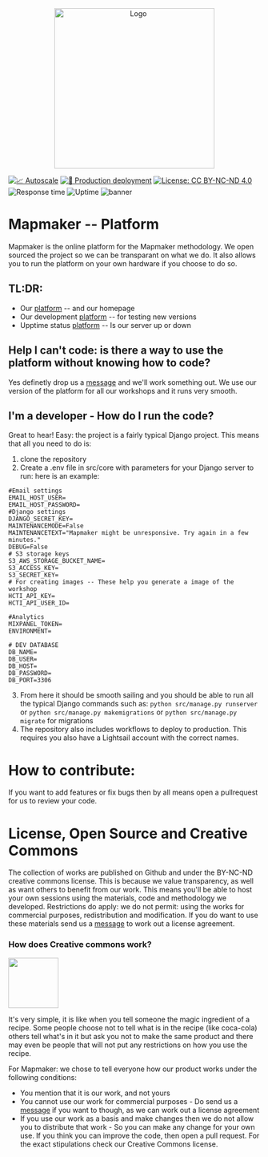 <div align="center">
  <img src="https://user-images.githubusercontent.com/71013416/235667781-5f015188-a834-4409-be82-df9ca07680ed.png" alt="Logo" width="320" />
</div>

[![📈 Autoscale](https://github.com/two-trick-pony-NL/mapmaker/actions/workflows/autoscale.yml/badge.svg?branch=master)](https://github.com/two-trick-pony-NL/mapmaker/actions/workflows/autoscale.yml)
[![🚀 Production deployment](https://github.com/two-trick-pony-NL/mapmaker/actions/workflows/productiondeploy.yml/badge.svg)](https://github.com/two-trick-pony-NL/mapmaker/actions/workflows/productiondeploy.yml)
[![License: CC BY-NC-ND 4.0](https://img.shields.io/badge/License-CC_BY--NC--ND_4.0-lightgrey.svg)](https://creativecommons.org/licenses/by-nc-nd/4.0/)
![Response time](https://img.shields.io/endpoint?url=https%3A%2F%2Fraw.githubusercontent.com%2Fupptime%2Fupptime%2Fmaster%2Fapi%2Fgoogle%2Fresponse-time.json)
![Uptime](https://img.shields.io/endpoint?url=https%3A%2F%2Fraw.githubusercontent.com%2Fupptime%2Fupptime%2Fmaster%2Fapi%2Fgoogle%2Fuptime.json)
![banner](https://user-images.githubusercontent.com/71013416/235923153-98dfe26f-e4b1-4577-bed3-493384429f4b.png)

# Mapmaker -- Platform
Mapmaker is the online platform for the Mapmaker methodology. We open sourced the project so we can be transparant on what we do. It also allows you to run the platform on your own hardware if you choose to do so. 

## TL:DR:
- Our [platform](https://mapmaker.nl) -- and our homepage 
- Our development [platform](https://triage.mapmaker.nl) -- for testing new versions
- Upptime status [platform](https://status.mapmaker.nl) -- Is our server up or down

## Help I can't code: is there a way to use the platform without knowing how to code?
Yes definetly drop us a [message](https://mapmaker.nl/contact) and we'll work something out. We use our version of the platform for all our workshops and it runs very smooth.  

## I'm a developer - How do I run the code? 
Great to hear! Easy: the project is a fairly typical Django project. This means that all you need to do is:
1. clone the repository
2. Create a .env file in src/core with parameters for your Django server to run: here is an example:

```
#Email settings
EMAIL_HOST_USER=
EMAIL_HOST_PASSWORD=
#Django settings
DJANGO_SECRET_KEY=
MAINTENANCEMODE=False
MAINTENANCETEXT="Mapmaker might be unresponsive. Try again in a few minutes."
DEBUG=False
# S3 storage keys
S3_AWS_STORAGE_BUCKET_NAME=
S3_ACCESS_KEY=
S3_SECRET_KEY=
# For creating images -- These help you generate a image of the workshop
HCTI_API_KEY=
HCTI_API_USER_ID=

#Analytics
MIXPANEL_TOKEN=
ENVIRONMENT=

# DEV DATABASE
DB_NAME=
DB_USER=
DB_HOST=
DB_PASSWORD=
DB_PORT=3306
```

3. From here it should be smooth sailing and you should be able to run all the typical Django commands such as: 
`python src/manage.py runserver`
or
`python src/manage.py makemigrations` or `python src/manage.py migrate` for migrations
4. The repository also includes workflows to deploy to production. This requires you also have a Lightsail account with the correct names. 

# How to contribute:
If you want to add features or fix bugs then by all means open a pullrequest for us to review your code. 


# License, Open Source and Creative Commons
The collection of works are published on Github and under the BY-NC-ND creative commons license.  This is because we value transparency, as well as want others to benefit from our work. This means you'll be able to host your own sessions using the materials, code and methodology we developed. Restrictions do apply: we do not permit: using the works for commercial purposes, redistribution and modification. If you do want to use these materials send us a [message](https://mapmaker.nl/contact) to work out a license agreement.



### How does Creative commons work?
<img src="https://user-images.githubusercontent.com/71013416/230730932-b32e5048-5d7f-4f81-9df1-bfc658f6f5e4.png" width="100">

It's very simple, it is like when you tell someone the magic ingredient of a recipe. Some people choose not to tell what is in the recipe (like coca-cola) others tell what's in it but ask you not to make the same product and there may even be people that will not put any restrictions on how you use the recipe.

For Mapmaker: we chose to tell everyone how our product works under the following conditions:
- You mention that it is our work, and not yours
- You cannot use our work for commercial purposes - Do send us a [message](https://mapmaker.nl/contact)  if you want to though, as we can work out a license agreement
- If you use our work as a basis and make changes then we do not allow you to distribute that work - So you can make any change for your own use. If you think you can improve the code, then open a pull request.
For the exact stipulations check our Creative Commons license.

